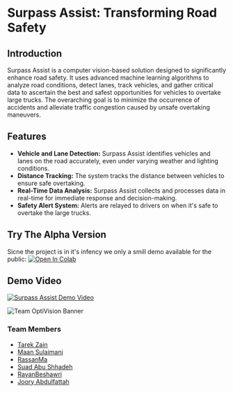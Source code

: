 # Surpass Assist: Transforming Road Safety

## Introduction

Surpass Assist is a computer vision-based solution designed to significantly enhance road safety. It uses advanced machine learning algorithms to analyze road conditions, detect lanes, track vehicles, and gather critical data to ascertain the best and safest opportunities for vehicles to overtake large trucks. The overarching goal is to minimize the occurrence of accidents and alleviate traffic congestion caused by unsafe overtaking maneuvers.

## Features

- **Vehicle and Lane Detection:** Surpass Assist identifies vehicles and lanes on the road accurately, even under varying weather and lighting conditions.
- **Distance Tracking:** The system tracks the distance between vehicles to ensure safe overtaking.
- **Real-Time Data Analysis:** Surpass Assist collects and processes data in real-time for immediate response and decision-making.
- **Safety Alert System:** Alerts are relayed to drivers on when it's safe to overtake the large trucks.

## Try The Alpha Version

Sicne the project is in it's infency we only a smill demo available for the public: [![Open In Colab](https://colab.research.google.com/assets/colab-badge.svg)](https://colab.research.google.com/drive/1r0lJmQfBUE35CoIMFeC3QKnnIfxU29P9?usp=sharing)

## Demo Video
[![Surpass Assist Demo Video](http://img.youtube.com/vi/C8QxjVD6yD8/0.jpg)](http://www.youtube.com/watch?v=C8QxjVD6yD8 "Surpass Assist Demo Video")

![Team OptiVision Banner](https://cdn.discordapp.com/attachments/1126133480204554292/1127247949433409536/didhx635-removebg-preview.png)
### Team Members

- [Tarek Zain]()
- [Maan Sulaimani](https://github.com/maans2001)
- [RassanMa](https://github.com/RassanMa)
- [Suad Abu Shhadeh](https://www.linkedin.com/in/suad-abu-shhadeh-961600198)
- [RayanBeshawri](https://www.linkedin.com/in/rayan-beshawri)
- [Joory Abdulfattah](https://www.linkedin.com/in/joory-abdulfattah-477a92252)
